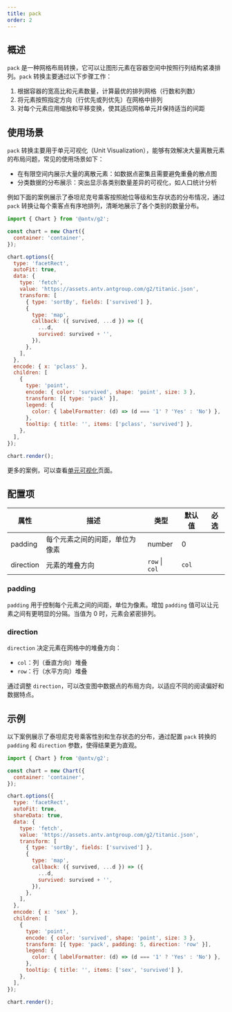 ```yaml
---
title: pack
order: 2
---
```


## 概述

`pack` 是一种网格布局转换，它可以让图形元素在容器空间中按照行列结构紧凑排列。`pack` 转换主要通过以下步骤工作：

1. 根据容器的宽高比和元素数量，计算最优的排列网格（行数和列数）
2. 将元素按照指定方向（行优先或列优先）在网格中排列
3. 对每个元素应用缩放和平移变换，使其适应网格单元并保持适当的间距

## 使用场景

`pack` 转换主要用于单元可视化（Unit Visualization），能够有效解决大量离散元素的布局问题，常见的使用场景如下：

- 在有限空间内展示大量的离散元素：如数据点密集且需要避免重叠的散点图
- 分类数据的分布展示：突出显示各类别数量差异的可视化，如人口统计分析

例如下面的案例展示了泰坦尼克号乘客按照舱位等级和生存状态的分布情况，通过 `pack` 转换让每个乘客点有序地排列，清晰地展示了各个类别的数量分布。

```js | ob {  pin: false , inject: true }
import { Chart } from '@antv/g2';

const chart = new Chart({
  container: 'container',
});

chart.options({
  type: 'facetRect',
  autoFit: true,
  data: {
    type: 'fetch',
    value: 'https://assets.antv.antgroup.com/g2/titanic.json',
    transform: [
      { type: 'sortBy', fields: ['survived'] },
      {
        type: 'map',
        callback: ({ survived, ...d }) => ({
          ...d,
          survived: survived + '',
        }),
      },
    ],
  },
  encode: { x: 'pclass' },
  children: [
    {
      type: 'point',
      encode: { color: 'survived', shape: 'point', size: 3 },
      transform: [{ type: 'pack' }],
      legend: {
        color: { labelFormatter: (d) => (d === '1' ? 'Yes' : 'No') },
      },
      tooltip: { title: '', items: ['pclass', 'survived'] },
    },
  ],
});

chart.render();
```

更多的案例，可以查看[单元可视化](/examples/unit/unit#basic)页面。

## 配置项

| 属性      | 描述                           | 类型           | 默认值 | 必选 |
| --------- | ------------------------------ | -------------- | ------ | ---- |
| padding   | 每个元素之间的间距，单位为像素 | number         | 0      |      |
| direction | 元素的堆叠方向                 | `row` \| `col` | `col`  |      |

### padding

`padding` 用于控制每个元素之间的间距，单位为像素。增加 `padding` 值可以让元素之间有更明显的分隔。当值为 0 时，元素会紧密排列。

### direction

`direction` 决定元素在网格中的堆叠方向：

- `col`：列（垂直方向）堆叠
- `row`：行（水平方向）堆叠

通过调整 `direction`，可以改变图中数据点的布局方向，以适应不同的阅读偏好和数据特点。

## 示例

以下案例展示了泰坦尼克号乘客性别和生存状态的分布，通过配置 `pack` 转换的 `padding` 和 `direction` 参数，使得结果更为直观。

```js | ob {  pin: false , inject: true }
import { Chart } from '@antv/g2';

const chart = new Chart({
  container: 'container',
});

chart.options({
  type: 'facetRect',
  autoFit: true,
  shareData: true,
  data: {
    type: 'fetch',
    value: 'https://assets.antv.antgroup.com/g2/titanic.json',
    transform: [
      { type: 'sortBy', fields: ['survived'] },
      {
        type: 'map',
        callback: ({ survived, ...d }) => ({
          ...d,
          survived: survived + '',
        }),
      },
    ],
  },
  encode: { x: 'sex' },
  children: [
    {
      type: 'point',
      encode: { color: 'survived', shape: 'point', size: 3 },
      transform: [{ type: 'pack', padding: 5, direction: 'row' }],
      legend: {
        color: { labelFormatter: (d) => (d === '1' ? 'Yes' : 'No') },
      },
      tooltip: { title: '', items: ['sex', 'survived'] },
    },
  ],
});

chart.render();
```
